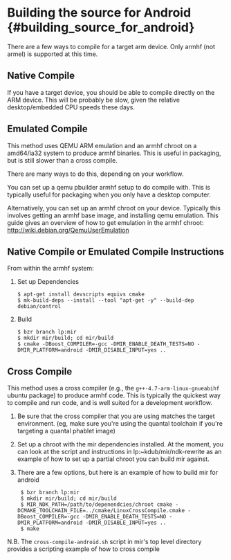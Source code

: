 Building the source for Android {#building_source_for_android}
===============================

There are a few ways to compile for a target arm device. Only armhf (not armel)
is supported at this time.

Native Compile
--------------

If you have a target device, you should be able to compile directly on the ARM
device. This will be probably be slow, given the relative desktop/embedded CPU
speeds these days.

Emulated Compile
----------------

This method uses QEMU ARM emulation and an armhf chroot on a amd64/ia32 system
to produce armhf binaries. This is useful in packaging, but is still slower
than a cross compile.

There are many ways to do this, depending on your workflow.

You can set up a qemu pbuilder armhf setup to do compile with. This is typically
useful for packaging when you only have a desktop computer.

Alternatively, you can set up an armhf chroot on your device. Typically this
involves getting an armhf base image, and installing qemu emulation. This guide
gives an overview of how to get emulation in the armhf chroot:
http://wiki.debian.org/QemuUserEmulation

Native Compile or Emulated Compile Instructions
-----------------------------------------------

From within the armhf system:

1. Set up Dependencies

       $ apt-get install devscripts equivs cmake
       $ mk-build-deps --install --tool "apt-get -y" --build-dep debian/control

2. Build

       $ bzr branch lp:mir
       $ mkdir mir/build; cd mir/build
       $ cmake -DBoost_COMPILER=-gcc -DMIR_ENABLE_DEATH_TESTS=NO -DMIR_PLATFORM=android -DMIR_DISABLE_INPUT=yes ..

Cross Compile
-------------

This method uses a cross compiler (e.g., the `g++-4.7-arm-linux-gnueabihf`
ubuntu package) to produce armhf code. This is typically the quickest way to
compile and run code, and is well suited for a development workflow.

1. Be sure that the cross compiler that you are using matches the target
   environment. (eg, make sure you're using the quantal toolchain if you're
   targeting a quantal phablet image)

2. Set up a chroot with the mir dependencies installed. At the moment, you
   can look at the script and instructions in lp:~kdub/mir/ndk-rewrite as an
   example of how to set up a partial chroot you can build mir against.

3. There are a few options, but here is an example of how to build mir for android

        $ bzr branch lp:mir
        $ mkdir mir/build; cd mir/build
        $ MIR_NDK_PATH=/path/to/depenendcies/chroot cmake -DCMAKE_TOOLCHAIN_FILE=../cmake/LinuxCrossCompile.cmake -DBoost_COMPILER=-gcc -DMIR_ENABLE_DEATH_TESTS=NO -DMIR_PLATFORM=android -DMIR_DISABLE_INPUT=yes ..
        $ make

N.B. The `cross-compile-android.sh` script in mir's top level directory
provides a scripting example of how to cross compile
